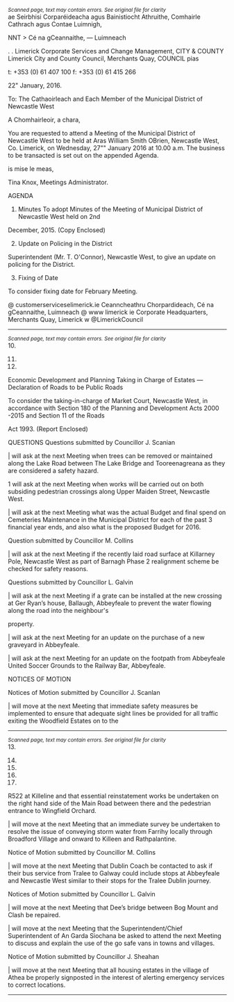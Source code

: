*<small>Scanned page, text may contain errors. See original file for clarity</small>*  
ae Seirbhisi Corparéideacha agus Bainistiocht Athruithe,
Comhairle Cathrach agus Contae Luimnigh,

NNT > Cé na gCeannaithe,
— Luimneach

. .
Limerick Corporate Services and Change Management,
CITY & COUNTY Limerick City and County Council,
Merchants Quay,
COUNCIL pias

t: +353 (0) 61 407 100
f: +353 (0) 61 415 266

22" January, 2016.

To: The Cathaoirleach and Each Member of the Municipal District of Newcastle West

A Chomhairleoir, a chara,

You are requested to attend a Meeting of the Municipal District of Newcastle West to be held at Aras
William Smith OBrien, Newcastle West, Co. Limerick, on Wednesday, 27"" January 2016 at 10.00
a.m. The business to be transacted is set out on the appended Agenda.

is mise le meas,

Tina Knox,
Meetings Administrator.

AGENDA

1. Minutes
To adopt Minutes of the Meeting of Municipal District of Newcastle West held on 2nd

December, 2015.
(Copy Enclosed)

2. Update on Policing in the District

Superintendent (Mr. T. O'Connor), Newcastle West, to give an update on policing for the
District.

3. Fixing of Date

To consider fixing date for February Meeting.

@ customerserviceselimerick.ie
Ceanncheathru Chorpardideach, Cé na gCeannaithe, Luimneach @ www limerick ie
Corporate Headquarters, Merchants Quay, Limerick w @LimerickCouncil

---
*<small>Scanned page, text may contain errors. See original file for clarity</small>*  
10.

11.

12.

Economic Development and Planning
Taking in Charge of Estates — Declaration of Roads to be Public Roads

To consider the taking-in-charge of Market Court, Newcastle West, in accordance with
Section 180 of the Planning and Development Acts 2000 -2015 and Section 11 of the Roads

Act 1993.
(Report Enclosed)

QUESTIONS
Questions submitted by Councillor J. Scanian

| will ask at the next Meeting when trees can be removed or maintained along the Lake Road
between The Lake Bridge and Tooreenagreana as they are considered a safety hazard.

1 will ask at the next Meeting when works will be carried out on both subsiding pedestrian
crossings along Upper Maiden Street, Newcastle West.

| will ask at the next Meeting what was the actual Budget and final spend on Cemeteries
Maintenance in the Municipal District for each of the past 3 financial year ends, and also
what is the proposed Budget for 2016.

Question submitted by Councillor M. Collins

| will ask at the next Meeting if the recently laid road surface at Killarney Pole, Newcastle
West as part of Barnagh Phase 2 realignment scheme be checked for safety reasons.

Questions submitted by Councillor L. Galvin

| will ask at the next Meeting if a grate can be installed at the new crossing at Ger Ryan’s
house, Ballaugh, Abbeyfeale to prevent the water flowing along the road into the neighbour's

property.

| will ask at the next Meeting for an update on the purchase of a new graveyard in
Abbeyfeale.

| will ask at the next Meeting for an update on the footpath from Abbeyfeale United Soccer
Grounds to the Railway Bar, Abbeyfeale.

NOTICES OF MOTION

Notices of Motion submitted by Councillor J. Scanlan

| will move at the next Meeting that immediate safety measures be implemented to ensure
that adequate sight lines be provided for all traffic exiting the Woodfield Estates on to the

---
*<small>Scanned page, text may contain errors. See original file for clarity</small>*  
13.

14.

15.

16.

17.

R522 at Killeline and that essential reinstatement works be undertaken on the right hand side
of the Main Road between there and the pedestrian entrance to Wingfield Orchard.

| will move at the next Meeting that an immediate survey be undertaken to resolve the issue
of conveying storm water from Farrihy locally through Broadford Village and onward to
Killeen and Rathpalantine.

Notice of Motion submitted by Councillor M. Collins

| will move at the next Meeting that Dublin Coach be contacted to ask if their bus service
from Tralee to Galway could include stops at Abbeyfeale and Newcastle West similar to their
stops for the Tralee Dublin journey.

Notices of Motion submitted by Councillor L. Galvin

| will move at the next Meeting that Dee’s bridge between Bog Mount and Clash be repaired.

| will move at the next Meeting that the Superintendent/Chief Superintendent of An Garda
Siochana be asked to attend the next Meeting to discuss and explain the use of the go safe
vans in towns and villages.

Notice of Motion submitted by Councillor J. Sheahan

| will move at the next Meeting that all housing estates in the village of Athea be properly
signposted in the interest of alerting emergency services to correct locations.

---
